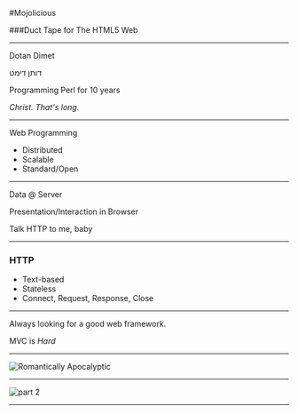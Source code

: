 #Mojolicious


###Duct Tape for The HTML5 Web

***

Dotan Dimet

דותן דימט

Programming Perl for 10 years

*Christ. That's long.*






***

Web Programming

* Distributed
* Scalable
* Standard/Open


***

Data @ Server

Presentation/Interaction in Browser

Talk HTTP to me, baby

***

### HTTP

* Text-based
* Stateless
* Connect, Request, Response, Close









***

Always looking for a good web framework.

MVC is *Hard*



***

![Romantically Apocalyptic](/blastwave1.jpg)



***

![part 2](/blastwave2.jpg)
***

